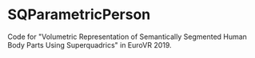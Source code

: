 # SQParametricPerson

Code for "Volumetric Representation of Semantically Segmented Human Body Parts Using Superquadrics" in EuroVR 2019.
